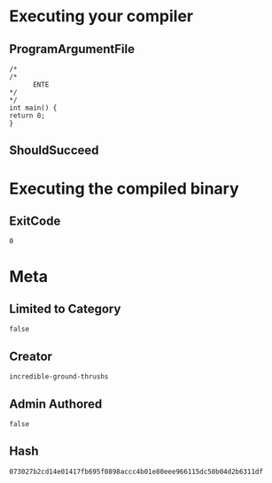 # Executing your compiler

## ProgramArgumentFile

```
/*
/*
      ENTE
*/
*/
int main() {
return 0;
}
```

## ShouldSucceed

# Executing the compiled binary

## ExitCode

```
0
```

# Meta

## Limited to Category

```
false
```

## Creator

```
incredible-ground-thrushs
```

## Admin Authored

```
false
```

## Hash

```
073027b2cd14e01417fb695f0898accc4b01e80eee966115dc50b04d2b6311df
```
